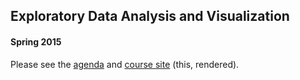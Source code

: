 ## Exploratory Data Analysis and Visualization
#### Spring 2015

Please see the [agenda](agenda.md) and [course site](http://stat4701.github.io/edav/) (this, rendered).